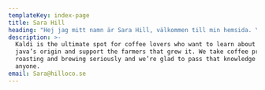 ```yaml
---
templateKey: index-page
title: Sara Hill
heading: "Hej jag mitt namn är Sara Hill, välkommen till min hemsida. \U0001F44B\U0001F3FC"
description: >-
  Kaldi is the ultimate spot for coffee lovers who want to learn about their
  java’s origin and support the farmers that grew it. We take coffee production,
  roasting and brewing seriously and we’re glad to pass that knowledge to
  anyone.
email: Sara@hilloco.se
---
```


